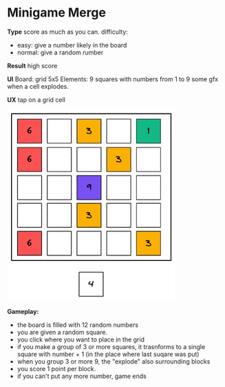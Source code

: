 # Minigame Merge

**Type**
score as much as you can.
difficulty: 
- easy: give a number likely in the board
- normal: give a random rumber

**Result**
high score

**UI**
Board: grid 5x5
Elements: 9 squares with numbers from 1 to 9
some gfx when a cell explodes.

**UX**
tap on a grid cell

![](minigame_merge.excalidraw2.png)

**Gameplay:**
- the board is filled with 12 random numbers
- you are given a random square.
- you click where you want to place in the grid
- if you make a group of 3 or more squares, it trasnforms to a single square with number + 1 (in the place where last suqare was put)
- when you group 3 or more 9, the "explode" also surrounding blocks
- you score 1 point per block.
- if you can't put any more number, game ends

